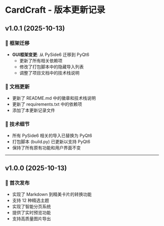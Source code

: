 # CardCraft - 版本更新记录

## v1.0.1 (2025-10-13)

### 🔄 框架迁移
- **GUI框架变更**: 从 PySide6 迁移到 PyQt6
  - 更新了所有相关依赖项
  - 修改了打包脚本中的隐藏导入列表
  - 调整了项目文档中的技术栈说明

### 📝 文档更新
- 更新了 README.md 中的徽章和技术栈说明
- 更新了 requirements.txt 中的依赖项
- 添加了本更新记录文件

### 🔧 技术细节
- 所有 PySide6 相关的导入已替换为 PyQt6
- 打包脚本 (build.py) 已更新以支持 PyQt6
- 保持了所有原有功能和用户界面不变

---

## v1.0.0 (2025-10-13)

### 🎉 首次发布
- 实现了 Markdown 到精美卡片的转换功能
- 支持 12 种精选主题
- 实现了智能分页系统
- 提供了实时预览功能
- 支持高质量图片导出